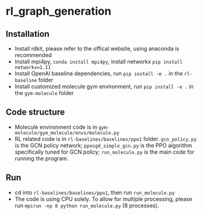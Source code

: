 # rl_graph_generation

## Installation

- Install rdkit, please refer to the offical website, using anaconda is recommended
- Install mpi4py, `conda install mpi4py`, install networkx `pip install networkx=1.11`
- Install OpenAI baseline dependencies, run `pip install -e .` in the `rl-baseline` folder
- Install customized molecule gym environment, run `pip install -e .` in the `gym-molecule` folder



## Code structure

- Molecule environment code is in `gym-molecule/gym_molecule/envs/molecule.py`
- RL related code is in `rl-baselines/baselines/ppo1` folder. `gcn_policy.py` is the GCN policy network; `pposgd_simple_gcn.py` is the PPO algorithm specifically tuned for GCN policy; `run_molecule.py` is the main code for running the program.



## Run

- cd into `rl-baselines/baselines/ppo1`, then run `run_molecule.py`
- The code is using CPU solely. To allow for multiple processing, please run `mpirun -np 8 python run_molecule.py` (8 processes).